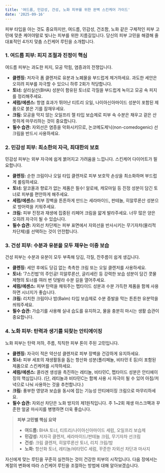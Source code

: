 ```yaml
---
title: '여드름, 민감성, 건성, 노화 피부를 위한 완벽 스킨케어 가이드'
date: '2025-09-16'
---
```


피부 타입을 아는 것도 중요하지만, 여드름, 민감성, 건조함, 노화 같은 구체적인 피부 고민에 맞춘 케어야말로 빛나는 피부를 위한 지름길입니다. 당신의 피부 고민을 해결해 줄 대표적인 4가지 맞춤 스킨케어 루틴을 소개합니다.

### 1. 여드름 피부: 피지 조절과 진정이 핵심
여드름 피부는 과도한 피지, 모공 막힘, 염증과의 전쟁입니다.

- **클렌징:** 저자극 폼 클렌저로 유분과 노폐물을 부드럽게 제거하세요. 과도한 세안은 오히려 피부를 자극할 수 있으니 하루 2회가 적당합니다.
- **토너:** 살리실산(BHA) 성분이 함유된 토너로 각질을 부드럽게 녹이고 모공 속 피지를 정리해주세요.
- **세럼/에센스:** 항염 효과가 뛰어난 티트리 오일, 나이아신아마이드 성분이 포함된 제품으로 붉은 기를 잠재우세요.
- **크림:** 모공을 막지 않는 오일프리 젤 타입 보습제로 피부 속 수분은 채우고 겉은 산뜻하게 마무리하는 것이 중요합니다.
- **필수 습관:** 자외선은 염증을 악화시키므로, 논코메도제닉(non-comedogenic) 선크림을 반드시 사용하세요.

### 2. 민감성 피부: 최소한의 자극, 최대한의 보호
민감성 피부는 외부 자극에 쉽게 붉어지고 가려움을 느낍니다. 스킨케어 다이어트가 필요합니다.

- **클렌징:** 순한 크림이나 오일 타입 클렌저로 피부 보호막 손상을 최소화하며 부드럽게 롤링하세요.
- **토너:** 알코올과 향료가 없는 제품은 필수! 알로에, 캐모마일 등 진정 성분이 담긴 토너로 피부를 편안하게 해주세요.
- **세럼/에센스:** 피부 장벽을 튼튼하게 만드는 세라마이드, 판테놀, 히알루론산 성분으로 방어력을 키워주세요.
- **크림:** 피부 진정과 재생에 집중된 리페어 크림을 얇게 발라주세요. 너무 많은 양은 오히려 자극이 될 수 있습니다.
- **필수 습관:** 자외선 차단제는 피부 표면에서 자외선을 반사시키는 무기자차(물리적 차단제)를 선택하는 것이 안전합니다.

### 3. 건성 피부: 수분과 유분을 모두 채우는 이중 보습
건성 피부는 수분과 유분이 모두 부족해 당김, 각질, 잔주름이 쉽게 생깁니다.

- **클렌징:** 세안 후에도 당김 없는 촉촉한 크림 또는 오일 클렌저를 사용하세요.
- **토너:** '7스킨법'의 주인공! 히알루론산, 글리세린 등 강력한 보습 성분이 담긴 콧물 제형의 토너를 여러 번 덧발라 수분 길을 열어주세요.
- **세럼/에센스:** 피부 탄력을 채워주는 펩타이드 성분과 수분 가득한 제품을 함께 사용하면 시너지가 좋습니다.
- **크림:** 리치한 크림이나 밤(Balm) 타입 보습제로 수분 증발을 막는 튼튼한 유분막을 씌워주세요.
- **필수 습관:** 가습기를 사용해 실내 습도를 유지하고, 물을 충분히 마시는 생활 습관이 중요합니다.

### 4. 노화 피부: 탄력과 생기를 되찾는 안티에이징
노화 피부는 탄력 저하, 주름, 칙칙한 피부 톤이 주된 고민입니다.

- **클렌징:** 자극이 적은 약산성 클렌저로 피부 장벽을 건강하게 유지하세요.
- **토너:** 피부 세포의 재생활동을 돕는 항산화 성분(폴리페놀, 비타민 E 등)이 포함된 제품으로 스킨케어를 시작하세요.
- **세럼/에센스:** 콜라겐 생성을 촉진하는 레티놀, 비타민C, 펩타이드 성분은 안티에이징의 핵심입니다. (단, 레티놀과 비타민C는 함께 사용 시 자극이 될 수 있어 아침/저녁으로 나눠 사용하는 것을 추천합니다.)
- **크림:** 풍부한 영양과 보습을 동시에 잡는 기능성 안티에이징 크림으로 마무리하세요.
- **필수 습관:** 자외선 차단은 노화 방지의 제1원칙입니다. 주 1~2회 재생 마스크팩과 꾸준한 얼굴 마사지를 병행하면 더욱 좋습니다.

> **피부 고민별 핵심 요약**
> - **여드름:** BHA 토너, 티트리/나이아신아마이드 세럼, 오일프리 보습제
> - **민감성:** 저자극 클렌저, 세라마이드/판테놀 크림, 무기자차 선크림
> - **건성:** 크림 클렌저, 히알루론산 토너, 리치 크림/밤
> - **노화:** 항산화 토너, 레티놀/비타민C 세럼, 꾸준한 자외선 차단과 마사지

자신에게 맞는 루틴을 꾸준히 실천하는 것이 건강한 피부의 시작입니다. 다음 장에서는 계절의 변화에 따라 스킨케어 루틴을 조절하는 방법에 대해 알아보겠습니다.

